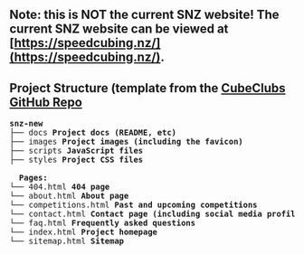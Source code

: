 ## Note: this is NOT the current SNZ website! The current SNZ website can be viewed at [https://speedcubing.nz/](https://speedcubing.nz/).

## Project Structure (template from the [CubeClubs GitHub Repo](https://github.com/CubeLabsNZ/CubeClubs)
<pre>
<b>snz-new</b>
├── docs <b>Project docs (README, etc)</b>
├── images <b>Project images (including the favicon)</b>
├── scripts <b>JavaScript files</b>
├── styles <b>Project CSS files</b>  
  
  <b>Pages:</b>
└── 404.html <b>404 page</b>
└── about.html <b>About page</b>
└── competitions.html <b>Past and upcoming competitions</b>
└── contact.html <b>Contact page (including social media profiles/information)</b>
└── faq.html <b>Frequently asked questions</b>
└── index.html <b>Project homepage</b>
└── sitemap.html <b>Sitemap</b>
</pre>
